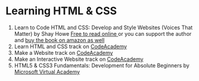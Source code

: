 # Learning HTML & CSS

1. Learn to Code HTML and CSS: Develop and Style Websites (Voices That Matter) by Shay Howe [Free to read online ](http://learn.shayhowe.com/) or you can support the author and [buy the book on amazon as well](https://www.amazon.com/Learn-Code-HTML-CSS-Websites/dp/0321940520)
2. Learn HTML and CSS track on [CodeAcademy](https://www.codecademy.com/learn/learn-html-css)
3. Make a  Website track on [CodeAcademy](https://www.codecademy.com/learn/make-a-website)
4. Make an Interactive Website track on [CodeAcademy](https://www.codecademy.com/skills/make-an-interactive-website)
5. HTML5 & CSS3 Fundamentals: Development for Absolute Beginners by [Microsoft Virtual Academy](https://mva.microsoft.com/en-US/training-courses/html5-css3-fundamentals-development-for-absolute-beginners-14207?l=Y4COscFfB_7500115888)
